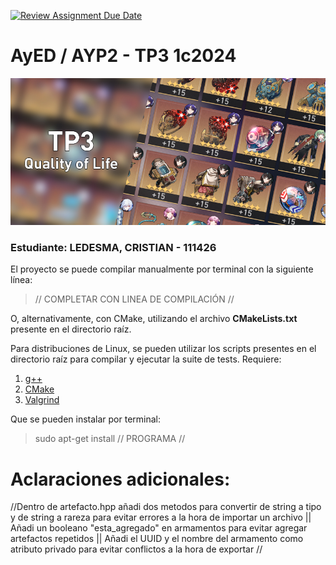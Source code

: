 [![Review Assignment Due Date](https://classroom.github.com/assets/deadline-readme-button-24ddc0f5d75046c5622901739e7c5dd533143b0c8e959d652212380cedb1ea36.svg)](https://classroom.github.com/a/Z4l11-L-)
# AyED / AYP2 - TP3 1c2024

<p align="center">
   <img src="Banner.jpg" alt="TP3: Quality of Life"><br>
</p>

### Estudiante: LEDESMA, CRISTIAN - 111426

El proyecto se puede compilar manualmente por terminal con la siguiente línea:

> // COMPLETAR CON LINEA DE COMPILACIÓN //

O, alternativamente, con CMake, utilizando el archivo **CMakeLists.txt** presente en el directorio raíz.

Para distribuciones de Linux, se pueden utilizar los scripts presentes en el directorio raíz para compilar y ejecutar
la suite de tests. Requiere:

1. [g++](https://gcc.gnu.org/)
2. [CMake](https://cmake.org/)
3. [Valgrind](https://valgrind.org/)

Que se pueden instalar por terminal:

> sudo apt-get install // PROGRAMA //

# Aclaraciones adicionales:

//Dentro de artefacto.hpp añadi dos metodos para convertir de string a tipo y de string a rareza
para evitar errores a la hora de importar un archivo || Añadi un booleano "esta_agregado" en armamentos para 
evitar agregar artefactos repetidos || Añadi el UUID y el nombre del armamento como atributo privado para evitar 
conflictos a la hora de exportar
//